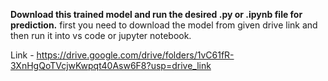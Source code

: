 **Download this trained model and run the desired .py or .ipynb file for prediction.**
first you need to download the model from given drive link and then run it into vs code or jupyter notebook.

Link - https://drive.google.com/drive/folders/1vC61fR-3XnHgQoTVcjwKwpqt40Asw6F8?usp=drive_link
